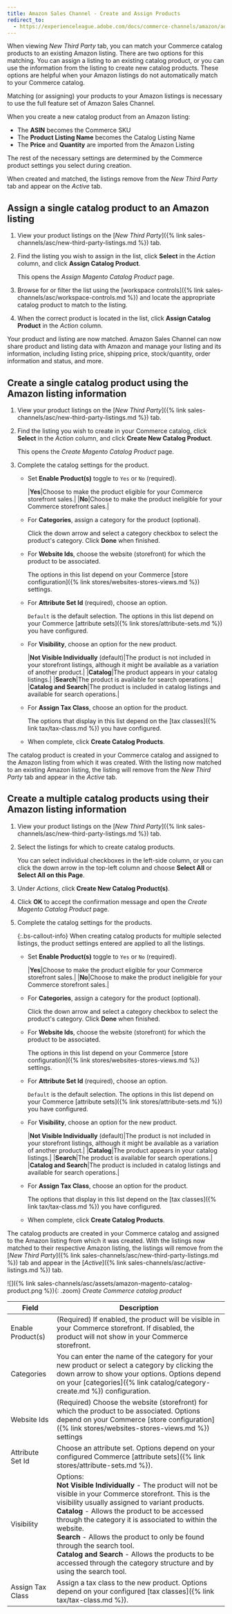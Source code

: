 ```yaml
---
title: Amazon Sales Channel - Create and Assign Products
redirect_to:
  - https://experienceleague.adobe.com/docs/commerce-channels/amazon/admin-listings/actions/creating-assigning-catalog-products.html
---
```


When viewing _New Third Party_ tab, you can match your Commerce catalog products to an existing Amazon listing. There are two options for this matching. You can assign a listing to an existing catalog product, or you can use the information from the listing to create new catalog products. These options are helpful when your Amazon listings do not automatically match to your Commerce catalog.

Matching (or assigning) your products to your Amazon listings is necessary to use the full feature set of Amazon Sales Channel.

When you create a new catalog product from an Amazon listing:

- The **ASIN** becomes the Commerce SKU
- The **Product Listing Name** becomes the Catalog Listing Name
- The **Price** and **Quantity** are imported from the Amazon Listing

The rest of the necessary settings are determined by the Commerce product settings you select during creation.

When created and matched, the listings remove from the _New Third Party_ tab and appear on the _Active_ tab.

## Assign a single catalog product to an Amazon listing

1. View your product listings on the [_New Third Party_]({% link sales-channels/asc/new-third-party-listings.md %}) tab.

1. Find the listing you wish to assign in the list, click **Select** in the _Action_ column, and click **Assign Catalog Product**.

   This opens the _Assign Magento Catalog Product_ page.

1. Browse for or filter the list using the [workspace controls]({% link sales-channels/asc/workspace-controls.md %}) and locate the appropriate catalog product to match to the listing.

1. When the correct product is located in the list, click **Assign Catalog Product** in the _Action_ column.

Your product and listing are now matched. Amazon Sales Channel can now share product and listing data with Amazon and manage your listing and its information, including listing price, shipping price, stock/quantity, order information and status, and more.

## Create a single catalog product using the Amazon listing information

1. View your product listings on the [_New Third Party_]({% link sales-channels/asc/new-third-party-listings.md %}) tab.

1. Find the listing you wish to create in your Commerce catalog, click **Select** in the _Action_ column, and click **Create New Catalog Product**.

   This opens the _Create Magento Catalog Product_ page.

1. Complete the catalog settings for the product.

   - Set **Enable Product(s)** toggle to `Yes` or `No` (required).

      |**Yes**|Choose to make the product eligible for your Commerce storefront sales.|
      |**No**|Choose to make the product ineligible for your Commerce storefront sales.|

   - For **Categories**, assign a category for the product (optional).

      Click the down arrow and select a category checkbox to select the product's category. Click **Done** when finished.

   - For **Website Ids**, choose the website (storefront) for which the product to be associated.

      The options in this list depend on your Commerce [store configuration]({% link stores/websites-stores-views.md %}) settings.

   - For **Attribute Set Id** (required), choose an option.

      `Default` is the default selection. The options in this list depend on your Commerce [attribute sets]({% link stores/attribute-sets.md %}) you have configured.

   - For **Visibility**, choose an option for the new product.

      |**Not Visible Individually** (default)|The product is not included in your storefront listings, although it might be available as a variation of another product.|
      |**Catalog**|The product appears in your catalog listings.|
      |**Search**|The product is available for search operations.|
      |**Catalog and Search**|The product is included in catalog listings and available for search operations.|

   - For **Assign Tax Class**, choose an option for the product.

      The options that display in this list depend on the [tax classes]({% link tax/tax-class.md %}) you have configured.

   - When complete, click **Create Catalog Products**.

The catalog product is created in your Commerce catalog and assigned to the Amazon listing from which it was created. With the listing now matched to an existing Amazon listing, the listing will remove from the _New Third Party_ tab and appear in the _Active_ tab.

## Create a multiple catalog products using their Amazon listing information

1. View your product listings on the [_New Third Party_]({% link sales-channels/asc/new-third-party-listings.md %}) tab.

1. Select the listings for which to create catalog products.

     You can select individual checkboxes in the left-side column, or you can click the down arrow in the top-left column and choose **Select All** or **Select All on this Page**.

1. Under _Actions_, click **Create New Catalog Product(s)**.

1. Click **OK** to accept the confirmation message and open the _Create Magento Catalog Product_ page.

1. Complete the catalog settings for the products.

   {:.bs-callout-info}
   When creating catalog products for multiple selected listings, the product settings entered are applied to all the listings.

   - Set **Enable Product(s)** toggle to `Yes` or `No` (required).

      |**Yes**|Choose to make the product eligible for your Commerce storefront sales.|
      |**No**|Choose to make the product ineligible for your Commerce storefront sales.|

   - For **Categories**, assign a category for the product (optional).

      Click the down arrow and select a category checkbox to select the product's category. Click **Done** when finished.

   - For **Website Ids**, choose the website (storefront) for which the product to be associated.

      The options in this list depend on your Commerce [store configuration]({% link stores/websites-stores-views.md %}) settings.

   - For **Attribute Set Id** (required), choose an option.

      `Default` is the default selection. The options in this list depend on your Commerce [attribute sets]({% link stores/attribute-sets.md %}) you have configured.

   - For **Visibility**, choose an option for the new product.

      |**Not Visible Individually** (default)|The product is not included in your storefront listings, although it might be available as a variation of another product.|
      |**Catalog**|The product appears in your catalog listings.|
      |**Search**|The product is available for search operations.|
      |**Catalog and Search**|The product is included in catalog listings and available for search operations.|

   - For **Assign Tax Class**, choose an option for the product.

      The options that display in this list depend on the [tax classes]({% link tax/tax-class.md %}) you have configured.

   - When complete, click **Create Catalog Products**.

The catalog products are created in your Commerce catalog and assigned to the Amazon listing from which it was created. With the listings now matched to their respective Amazon listing, the listings will remove from the [_New Third Party_]({% link sales-channels/asc/new-third-party-listings.md %}) tab and appear in the [_Active_]({% link sales-channels/asc/active-listings.md %}) tab.

![]({% link sales-channels/asc/assets/amazon-magento-catalog-product.png %}){: .zoom}
_Create Commerce catalog product_

|Field|Description|
|--- |--- |
|Enable Product(s)|(Required) If enabled, the product will be visible in your Commerce storefront. If disabled, the product will not show in your Commerce storefront.|
|Categories|You can enter the name of the category for your new product or select a category by clicking the down arrow to show your options. Options depend on your [categories]({% link catalog/category-create.md %}) configuration.|
|Website Ids|(Required) Choose the website (storefront) for which the product to be associated. Options depend on your Commerce [store configuration]({% link stores/websites-stores-views.md %}) settings|
|Attribute Set Id|Choose an attribute set. Options depend on your configured Commerce [attribute sets]({% link stores/attribute-sets.md %}).|
|Visibility|Options:<br/>**Not Visible Individually** - The product will not be visible in your Commerce storefront. This is the visibility usually assigned to variant products.<br/>**Catalog** - Allows the product to be accessed through the category it is associated to within the website.<br/>**Search** - Allows the product to only be found through the search tool.<br/>**Catalog and Search** - Allows the products to be accessed through the category structure and by using the search tool.|
|Assign Tax Class|Assign a tax class to the new product. Options depend on your configured [tax classes]({% link tax/tax-class.md %}).|
